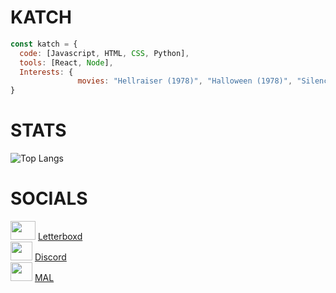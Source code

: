 # KATCH 

```js
const katch = {
  code: [Javascript, HTML, CSS, Python],
  tools: [React, Node],
  Interests: {
               movies: "Hellraiser (1978)", "Halloween (1978)", "Silence of the lambs", "Incantation"
}
```

# STATS
![Top Langs](https://github-readme-stats.vercel.app/api/top-langs/?username=ka-chng&layout=donut&theme=dark)

# SOCIALS
<img src="https://a.ltrbxd.com/logos/letterboxd-decal-dots-pos-rgb.svg" width="40" height="30"> [Letterboxd](https://letterboxd.com/pocketwine) <br>
<img src="https://assets-global.website-files.com/6257adef93867e50d84d30e2/636e0a6a49cf127bf92de1e2_icon_clyde_blurple_RGB.png" width="35" height="30"> [Discord](https://discord.gg/Szp9MQcedr) <br>
<img src="https://upload.wikimedia.org/wikipedia/commons/7/7a/MyAnimeList_Logo.png" width="35" height="30"> [MAL](https://myanimelist.net/profile/v1llian)
